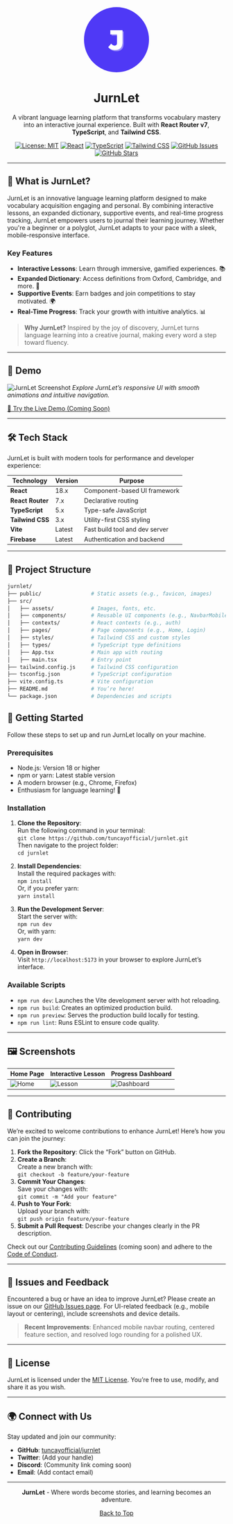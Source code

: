 <div align="center">
  <img src="app/assets/J.png" alt="JurnLet Logo" width="150" style="border-radius: 50%;" />
  <h1>JurnLet</h1>
  <p>
    A vibrant language learning platform that transforms vocabulary mastery into an interactive journal experience. Built with <strong>React Router v7</strong>, <strong>TypeScript</strong>, and <strong>Tailwind CSS</strong>.
  </p>

  [![License: MIT](https://img.shields.io/badge/License-MIT-yellow.svg)](https://opensource.org/licenses/MIT)
  [![React](https://img.shields.io/badge/React-18-blue?logo=react)](https://reactjs.org/)
  [![TypeScript](https://img.shields.io/badge/TypeScript-5-blue?logo=typescript)](https://www.typescriptlang.org/)
  [![Tailwind CSS](https://img.shields.io/badge/Tailwind_CSS-3-blue?logo=tailwind-css)](https://tailwindcss.com/)
  [![GitHub Issues](https://img.shields.io/github/issues/tuncayofficial/jurnlet)](https://github.com/tuncayofficial/jurnlet/issues)
  [![GitHub Stars](https://img.shields.io/github/stars/tuncayofficial/jurnlet)](https://github.com/tuncayofficial/jurnlet/stargazers)
</div>

---

## 🌟 What is JurnLet?

JurnLet is an innovative language learning platform designed to make vocabulary acquisition engaging and personal. By combining interactive lessons, an expanded dictionary, supportive events, and real-time progress tracking, JurnLet empowers users to journal their learning journey. Whether you're a beginner or a polyglot, JurnLet adapts to your pace with a sleek, mobile-responsive interface.

### Key Features
- **Interactive Lessons**: Learn through immersive, gamified experiences. 📚
- **Expanded Dictionary**: Access definitions from Oxford, Cambridge, and more. 🧠
- **Supportive Events**: Earn badges and join competitions to stay motivated. 🌍
- **Real-Time Progress**: Track your growth with intuitive analytics. 📊

> **Why JurnLet?** Inspired by the joy of discovery, JurnLet turns language learning into a creative journal, making every word a step toward fluency.

---

## 🎥 Demo

![JurnLet Screenshot](https://via.placeholder.com/800x400?text=JurnLet+Demo+Screenshot)
*Explore JurnLet’s responsive UI with smooth animations and intuitive navigation.*

[🚀 Try the Live Demo (Coming Soon)]()

---

## 🛠️ Tech Stack

JurnLet is built with modern tools for performance and developer experience:

| Technology            | Version | Purpose                           |
|-----------------------|---------|-----------------------------------|
| **React**             | 18.x    | Component-based UI framework      |
| **React Router**      | 7.x     | Declarative routing               |
| **TypeScript**        | 5.x     | Type-safe JavaScript              |
| **Tailwind CSS**      | 3.x     | Utility-first CSS styling         |
| **Vite**              | Latest  | Fast build tool and dev server    |
| **Firebase**          | Latest  | Authentication and backend        |

---

## 📂 Project Structure

```bash
jurnlet/
├── public/                # Static assets (e.g., favicon, images)
├── src/
│   ├── assets/            # Images, fonts, etc.
│   ├── components/        # Reusable UI components (e.g., NavbarMobile)
│   ├── contexts/          # React contexts (e.g., auth)
│   ├── pages/             # Page components (e.g., Home, Login)
│   ├── styles/            # Tailwind CSS and custom styles
│   ├── types/             # TypeScript type definitions
│   ├── App.tsx            # Main app with routing
│   ├── main.tsx           # Entry point
├── tailwind.config.js     # Tailwind CSS configuration
├── tsconfig.json          # TypeScript configuration
├── vite.config.ts         # Vite configuration
├── README.md              # You’re here!
└── package.json           # Dependencies and scripts
```

## 🚀 Getting Started

Follow these steps to set up and run JurnLet locally on your machine.

### Prerequisites
- Node.js: Version 18 or higher
- npm or yarn: Latest stable version
- A modern browser (e.g., Chrome, Firefox)
- Enthusiasm for language learning! 🌟

### Installation

1. **Clone the Repository**:  
   Run the following command in your terminal:  
   `git clone https://github.com/tuncayofficial/jurnlet.git`  
   Then navigate to the project folder:  
   `cd jurnlet`

2. **Install Dependencies**:  
   Install the required packages with:  
   `npm install`  
   Or, if you prefer yarn:  
   `yarn install`

3. **Run the Development Server**:  
   Start the server with:  
   `npm run dev`  
   Or, with yarn:  
   `yarn dev`

4. **Open in Browser**:  
   Visit `http://localhost:5173` in your browser to explore JurnLet’s interface.

### Available Scripts

- `npm run dev`: Launches the Vite development server with hot reloading.
- `npm run build`: Creates an optimized production build.
- `npm run preview`: Serves the production build locally for testing.
- `npm run lint`: Runs ESLint to ensure code quality.

---

## 🖼️ Screenshots

| Home Page | Interactive Lesson | Progress Dashboard |
|-----------|--------------------|--------------------|
| ![Home](https://via.placeholder.com/300x200?text=Home+Page) | ![Lesson](https://via.placeholder.com/300x200?text=Lesson) | ![Dashboard](https://via.placeholder.com/300x200?text=Dashboard) |


---

## 🤝 Contributing

We’re excited to welcome contributions to enhance JurnLet! Here’s how you can join the journey:

1. **Fork the Repository**: Click the “Fork” button on GitHub.
2. **Create a Branch**:  
   Create a new branch with:  
   `git checkout -b feature/your-feature`
3. **Commit Your Changes**:  
   Save your changes with:  
   `git commit -m "Add your feature"`
4. **Push to Your Fork**:  
   Upload your branch with:  
   `git push origin feature/your-feature`
5. **Submit a Pull Request**: Describe your changes clearly in the PR description.

Check out our [Contributing Guidelines](CONTRIBUTING.md) (coming soon) and adhere to the [Code of Conduct](CODE_OF_CONDUCT.md).

---

## 🐛 Issues and Feedback

Encountered a bug or have an idea to improve JurnLet? Please create an issue on our [GitHub Issues page](https://github.com/tuncayofficial/jurnlet/issues). For UI-related feedback (e.g., mobile layout or centering), include screenshots and device details.

> **Recent Improvements**: Enhanced mobile navbar routing, centered feature section, and resolved logo rounding for a polished UX.

---

## 📜 License

JurnLet is licensed under the [MIT License](LICENSE). You’re free to use, modify, and share it as you wish.

---

## 🌍 Connect with Us

Stay updated and join our community:

- **GitHub**: [tuncayofficial/jurnlet](https://github.com/tuncayofficial/jurnlet)
- **Twitter**: (Add your handle)
- **Discord**: (Community link coming soon)
- **Email**: (Add contact email)

---

<div align="center">
  <p>
    <strong>JurnLet</strong> - Where words become stories, and learning becomes an adventure.
  </p>
  <p>
    <a href="#top">Back to Top</a>
  </p>
</div>